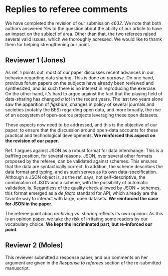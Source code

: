 # Replies to referee comments

We have completed the revision of our submission *4632*. We note that both
authors answered *Yes* to the question about the ability of our article to
have an impact on the subject of area. Other than that, the two referees
raised several valid issues, which we thoroughly adressed. We would like to
thamk them for helping strengthening our point.

## Reviewer 1 (Jones)

As ref. 1 points out, most of our paper discusses recent advances in our
behavior regarding data sharing. This is done *on purpose*. On one hand,
previous forum papers on the subjects have already been reviewed
and synthesized, and as such there is no interest in reproducing
the exercise. On the other hand, it's hard to argue against the
fact that the playing field of data-sharing has changed *a lot* in
the recent years. The last two years alone saw the apparition of
*figshare*, changes in policy of several journals and societies
(notably the BES) regarding open data, and more broadly, the rise of
an ecosystem of open-source projects leveraging these open datasets.

These aspects now need to be addressed, and this is the objective of our
paper: to ensure that the discussion around open-data accounts for these
practical and technological developments. **We reinforced this aspect on the
revision of our paper**.

Ref. 1 argues against JSON as a robust format for data interchange. This is
a baffling position, for several reasons. JSON, over several other formats
proposed by the referee, can be validated against schemes. This ensures that
the data are syntactically correct. In addition, the scheme describes the
data format and typing, and as such serves as its own data-specification.
Although a JSON object is, as the ref. says, not self-descriptive, the
combination of JSON and a scheme, with the possibility of automatic
validation, is. Regardless of the quality check allowed by JSON + schemes,
this format emerged as a *de facto* standard for API, which already are
the favorite way to interact with large, open datasets. **We reinforced
the case for JSON in the paper**.

The referee point abou *archiving* vs. *sharing* reflects its own opinion. As
this is an opinion paper, we take the risk of irritating some readers by our
vocabulary choice. **We kept the incriminated part, but re-inforced our
point**.

## Reviewr 2 (Moles)

This reviewer submitted a response paper, and our comments on her argument are
given in the *Response to referees* section of the re-submitted manuscript.

